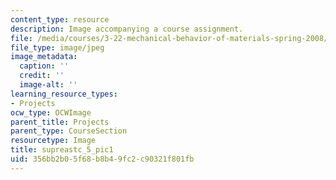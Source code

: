 ```yaml
---
content_type: resource
description: Image accompanying a course assignment.
file: /media/courses/3-22-mechanical-behavior-of-materials-spring-2008/356bb2b05f68b8b49fc2c90321f801fb_supreastc_5_pic1.jpg
file_type: image/jpeg
image_metadata:
  caption: ''
  credit: ''
  image-alt: ''
learning_resource_types:
- Projects
ocw_type: OCWImage
parent_title: Projects
parent_type: CourseSection
resourcetype: Image
title: supreastc_5_pic1
uid: 356bb2b0-5f68-b8b4-9fc2-c90321f801fb
---
```

